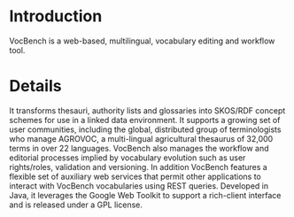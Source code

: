 # Introduction #

VocBench is a web-based, multilingual, vocabulary editing and workflow tool.


# Details #

It transforms thesauri, authority lists and glossaries into SKOS/RDF concept schemes for use in a linked data environment. It supports a growing set of user communities, including the global, distributed group of terminologists who manage AGROVOC, a multi-lingual agricultural thesaurus of 32,000 terms in over 22 languages. VocBench also manages the workflow and editorial processes implied by vocabulary evolution such as user rights/roles, validation and versioning. In addition VocBench features a flexible set of auxiliary web services that permit other applications to interact with VocBench vocabularies using REST queries. Developed in Java, it leverages the Google Web Toolkit to support a rich-client interface and is released under a GPL license.